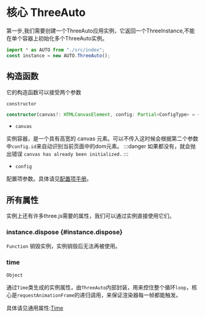 # 核心 ThreeAuto
第一步,我们需要创建一个ThreeAuto应用实例，它返回一个ThreeInstance,不能在单个容器上初始化多个ThreeAuto实例。

```typescript
import * as AUTO from "./src/index";
const instance = new AUTO.ThreeAuto();
```

## 构造函数
它的构造函数可以接受两个参数

`constructor`
```typescript
constructor(canvas?: HTMLCanvasElement, config: Partial<ConfigType> = {}) 
```

- `canvas` 

实例容器，是一个具有高宽的 canvas 元素。可以不传入这时候会根据第二个参数中`config.id`来自动识别当前页面中的dom元素。
:::danger
如果都没有，就会抛出错误 `canvas has already been initialized.`
:::

- `config`

配置项参数。具体请见[配置项手册](/config/defaultConfig)。

## 所有属性
实例上还有许多three.js需要的属性，我们可以通过实例直接使用它们。

### instance.dispose {#instance.dispose}
`Function`
销毁实例，实例销毁后无法再被使用。

### time
`Object`

通过`Time`类生成的实例属性，由`ThreeAuto`内部封装，用来控住整个循环`loop`，核心是`requestAnimationFrame`的递归调用，来保证渲染器每一帧都能触发。

具体请见通用属性:[Time](/docs/Time)

